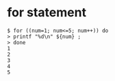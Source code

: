# for statement
```{bash}
$ for ((num=1; num<=5; num++)) do
> printf "%d\n" ${num} ; 
> done
1
2
3
4
5
```
